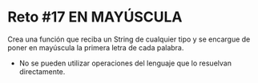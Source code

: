 # Reto #17 EN MAYÚSCULA

Crea una función que reciba un String de cualquier tipo y se encargue de poner en mayúscula la primera letra de cada palabra.

- No se pueden utilizar operaciones del lenguaje que lo resuelvan directamente.
